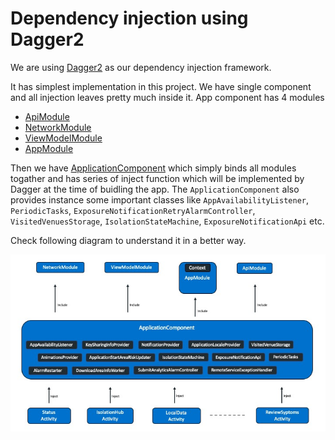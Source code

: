 # Dependency injection using Dagger2

We are using [Dagger2](https://dagger.dev/dev-guide/android.html) as our dependency injection framework.

It has simplest implementation in this project. We have single component and all injection leaves pretty much inside it. App component has 4 modules

- [ApiModule](https://github.com/nihp-public/covid-19-app-android-ag-public/blob/master/app/src/main/java/uk/nhs/nhsx/covid19/android/app/di/module/ApiModule.kt)
- [NetworkModule](https://github.com/nihp-public/covid-19-app-android-ag-public/blob/master/app/src/main/java/uk/nhs/nhsx/covid19/android/app/di/module/NetworkModule.kt)
- [ViewModelModule](https://github.com/nihp-public/covid-19-app-android-ag-public/blob/master/app/src/main/java/uk/nhs/nhsx/covid19/android/app/di/module/ViewModelModule.kt)
- [AppModule](https://github.com/nihp-public/covid-19-app-android-ag-public/blob/master/app/src/main/java/uk/nhs/nhsx/covid19/android/app/di/module/AppModule.kt)

Then we have [ApplicationComponent](https://github.com/nihp-public/covid-19-app-android-ag-public/blob/master/app/src/main/java/uk/nhs/nhsx/covid19/android/app/di/ApplicationComponent.kt) which simply binds all modules togather and has series of inject function which will be implemented by Dagger at the time of buidling the app. The `ApplicationComponent` also provides instance some important classes like `AppAvailabilityListener`, `PeriodicTasks`, `ExposureNotificationRetryAlarmController`, `VisitedVenuesStorage`, `IsolationStateMachine`, `ExposureNotificationApi` etc.

Check following diagram to understand it in a better way.

![DI graph](docs/DependencyInjectionGraph.jpeg)